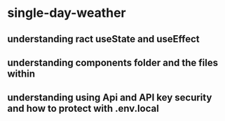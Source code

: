 
# single-day-weather
## understanding ract useState and useEffect
## understanding components folder and the files within
## understanding using Api and API key security and how to protect with .env.local